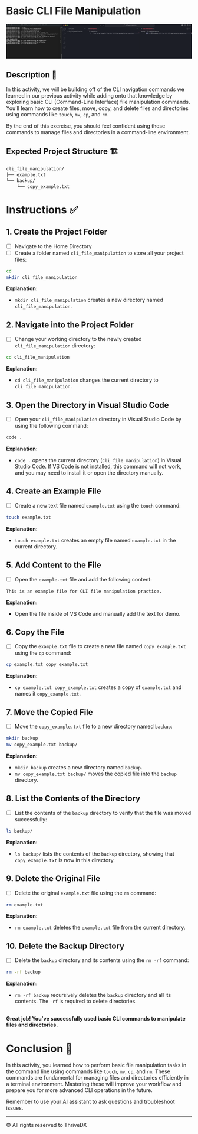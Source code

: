 
# Basic CLI File Manipulation

![Screenshot of the CLI commands in use](assets//complete.png)
##

## Description 📄

In this activity, we will be building off of the CLI navigation commands we learned in our previous activity while adding onto that knowledge by exploring basic CLI (Command-Line Interface) file manipulation commands. You’ll learn how to create files, move, copy, and delete files and directories using commands like `touch`, `mv`, `cp`, and `rm`.

By the end of this exercise, you should feel confident using these commands to manage files and directories in a command-line environment.

## Expected Project Structure 🏗️

```plaintext
cli_file_manipulation/
├── example.txt
└── backup/
    └── copy_example.txt
```

# Instructions ✅

## 1. **Create the Project Folder**
   - [ ] Navigate to the Home Directory
   - [ ] Create a folder named `cli_file_manipulation` to store all your project files:

```bash
cd
mkdir cli_file_manipulation
```

**Explanation:**
- `mkdir cli_file_manipulation` creates a new directory named `cli_file_manipulation`.

## 2. **Navigate into the Project Folder**
   - [ ] Change your working directory to the newly created `cli_file_manipulation` directory:

```bash
cd cli_file_manipulation
```

**Explanation:**
- `cd cli_file_manipulation` changes the current directory to `cli_file_manipulation`.

## 3. **Open the Directory in Visual Studio Code**
   - [ ] Open your `cli_file_manipulation` directory in Visual Studio Code by using the following command:

```bash
code .
```

**Explanation:**
- `code .` opens the current directory (`cli_file_manipulation`) in Visual Studio Code. If VS Code is not installed, this command will not work, and you may need to install it or open the directory manually.

## 4. **Create an Example File**
   - [ ] Create a new text file named `example.txt` using the `touch` command:

```bash
touch example.txt
```

**Explanation:**
- `touch example.txt` creates an empty file named `example.txt` in the current directory.

## 5. **Add Content to the File**
   - [ ] Open the `example.txt` file and add the following content:

```plaintext
This is an example file for CLI file manipulation practice.
```

**Explanation:**
- Open the file inside of VS Code and manually add the text for demo.

## 6. **Copy the File**
   - [ ] Copy the `example.txt` file to create a new file named `copy_example.txt` using the `cp` command:

```bash
cp example.txt copy_example.txt
```

**Explanation:**
- `cp example.txt copy_example.txt` creates a copy of `example.txt` and names it `copy_example.txt`.

## 7. **Move the Copied File**
   - [ ] Move the `copy_example.txt` file to a new directory named `backup`:

```bash
mkdir backup
mv copy_example.txt backup/
```

**Explanation:**
- `mkdir backup` creates a new directory named `backup`.
- `mv copy_example.txt backup/` moves the copied file into the `backup` directory.

## 8. **List the Contents of the Directory**
   - [ ] List the contents of the `backup` directory to verify that the file was moved successfully:

```bash
ls backup/
```

**Explanation:**
- `ls backup/` lists the contents of the `backup` directory, showing that `copy_example.txt` is now in this directory.

## 9. **Delete the Original File**
   - [ ] Delete the original `example.txt` file using the `rm` command:

```bash
rm example.txt
```

**Explanation:**
- `rm example.txt` deletes the `example.txt` file from the current directory.

## 10. **Delete the Backup Directory**
   - [ ] Delete the `backup` directory and its contents using the `rm -rf` command:

```bash
rm -rf backup
```

**Explanation:**
- `rm -rf backup` recursively deletes the `backup` directory and all its contents. The `-rf` is required to delete directories.

##

**Great job! You’ve successfully used basic CLI commands to manipulate files and directories.**

# Conclusion 📄

In this activity, you learned how to perform basic file manipulation tasks in the command line using commands like `touch`, `mv`, `cp`, and `rm`. These commands are fundamental for managing files and directories efficiently in a terminal environment. Mastering these will improve your workflow and prepare you for more advanced CLI operations in the future.

Remember to use your AI assistant to ask questions and troubleshoot issues.

---
© All rights reserved to ThriveDX
